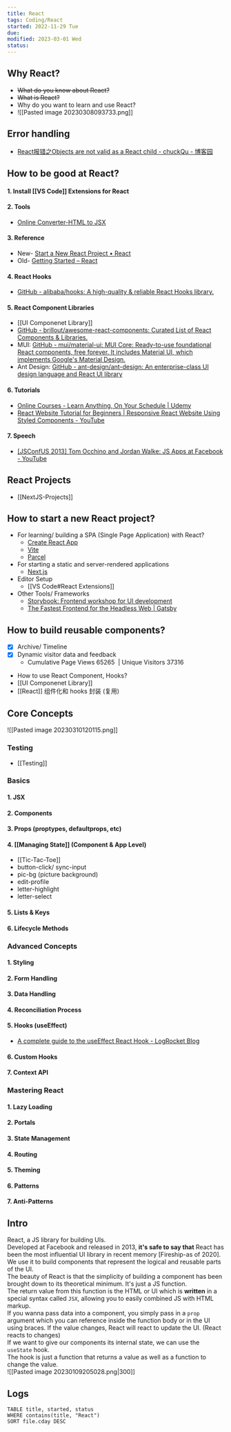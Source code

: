 ```yaml
---
title: React
tags: Coding/React
started: 2022-11-29 Tue
due:
modified: 2023-03-01 Wed
status:
---
```

## Why React?
- ~~What do you know about React?~~
- ~~What is React?~~
- Why do you want to learn and use React?
- ![[Pasted image 20230308093733.png]]
## Error handling
- [React报错之Objects are not valid as a React child - chuckQu - 博客园](https://www.cnblogs.com/chuckQu/p/16552571.html)
## How to be good at React?
#### 1. Install [[VS Code]] Extensions for React
#### 2. Tools
- [Online Converter-HTML to JSX](https://transform.tools/html-to-jsx)
#### 3. Reference
- New- [Start a New React Project • React](https://beta.reactjs.org/learn/start-a-new-react-project#)
- Old- [Getting Started – React](https://reactjs.org/docs/getting-started.html) 
#### 4. React Hooks
- [GitHub - alibaba/hooks: A high-quality & reliable React Hooks library.](https://github.com/alibaba/hooks)
#### 5. React Component Libraries
- [[UI Componenet Library]]
- [GitHub - brillout/awesome-react-components: Curated List of React Components & Libraries.](https://github.com/brillout/awesome-react-components#ui-frameworks)
- MUI: [GitHub - mui/material-ui: MUI Core: Ready-to-use foundational React components, free forever. It includes Material UI, which implements Google's Material Design.](https://github.com/mui/material-ui)
- Ant Design: [GitHub - ant-design/ant-design: An enterprise-class UI design language and React UI library](https://github.com/ant-design/ant-design)
#### 6. Tutorials
- [Online Courses - Learn Anything, On Your Schedule | Udemy](https://www.udemy.com/course/react-front-to-back-2022/learn/lecture/29767718#reviews)
- [React Website Tutorial for Beginners | Responsive React Website Using Styled Components - YouTube](https://www.youtube.com/watch?v=9_s_Essow6s&list=PLj-4DlPRT48nfYgDK00oTjlDF4O0ZZyG8&index=16)
#### 7. Speech
- [[JSConfUS 2013] Tom Occhino and Jordan Walke: JS Apps at Facebook - YouTube](https://www.youtube.com/watch?v=GW0rj4sNH2w&t=12s)
## React Projects
- [[NextJS-Projects]]
## How to start a new React project?
- For learning/ building a SPA (Single Page Application) with React?
	- [Create React App](https://create-react-app.dev/)
	- [Vite](https://vitejs.dev/guide/)
	- [Parcel](https://parceljs.org/getting-started/webapp/)
- For starting a static and server-rendered applications
	- [Next.js](https://nextjs.org/)
- Editor Setup
	- [[VS Code#React Extensions]]
- Other Tools/ Frameworks
	- [Storybook: Frontend workshop for UI development](https://storybook.js.org/)
	- [The Fastest Frontend for the Headless Web | Gatsby](https://www.gatsbyjs.com/)
## How to build reusable components?
- [x] Archive/ Timeline
- [x] Dynamic visitor data and feedback
	- Cumulative Page Views 65265  | Unique Visitors 37316
- How to use React Component, Hooks?
- [[UI Componenet Library]]
- [[React]] 组件化和 hooks 封装 (复用)

## Core Concepts
![[Pasted image 20230310120115.png]]
### Testing
- [[Testing]]
### Basics
#### 1. JSX
#### 2. Components
#### 3. Props (proptypes, defaultprops, etc)
#### 4. [[Managing State]] (Component & App Level)
- [[Tic-Tac-Toe]]
- button-click/ sync-input
- pic-bg (picture background)
- edit-profile
- letter-highlight
- letter-select
#### 5. Lists & Keys
#### 6. Lifecycle Methods
### Advanced Concepts
#### 1. Styling
#### 2. Form Handling
#### 3. Data Handling
#### 4. Reconciliation Process
#### 5. Hooks (useEffect)
- [A complete guide to the useEffect React Hook - LogRocket Blog](https://blog.logrocket.com/useeffect-hook-complete-guide/)
#### 6. Custom Hooks
#### 7. Context API
### Mastering React
#### 1. Lazy Loading
#### 2. Portals
#### 3. State Management
#### 4. Routing
#### 5. Theming
#### 6. Patterns
#### 7. Anti-Patterns
## Intro
React, a JS library for building UIs.  
Developed at Facebook and released in 2013, **it's safe to say that** React has been the most influential UI library in recent memory [Fireship-as of 2020].  
We use it to build components that represent the logical and reusable parts of the UI.  
The beauty of React is that the simplicity of building a component has been brought down to its theoretical minimum. It's just a JS function.  
The return value from this function is the HTML or UI which is **written** in a special syntax called `JSX`, allowing you to easily combined JS with HTML markup.  
If you wanna pass data into a component, you simply pass in a `prop` argument which you can reference inside the function body or in the UI using braces. If the value changes, React will react to update the UI. (React reacts to changes)  
If we want to give our components its internal state, we can use the `useState` hook.  
The hook is just a function that returns a value as well as a function to change the value.  
![[Pasted image 20230109205028.png|300]]
## Logs

```dataview
TABLE title, started, status
WHERE contains(title, "React")
SORT file.cday DESC
```